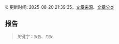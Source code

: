 :alarm_clock: 更新时间: 2025-08-20 21:39:35。[文章来源](/README.md)、[文章分类](/TAGS.md)

## 报告


> 关键字：`报告`、`月报`



